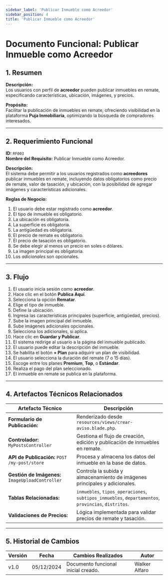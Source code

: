 ```yaml
---
sidebar_label: 'Publicar Inmueble como Acreedor'
sidebar_position: 4
title: 'Publicar Inmueble como Acreedor'
---
```


# Documento Funcional: Publicar Inmueble como Acreedor

## 1. Resumen
**Descripción:**  
Los usuarios con perfil de **acreedor** pueden publicar inmuebles en remate, especificando características, ubicación, imágenes, y precios.

**Propósito:**  
Facilitar la publicación de inmuebles en remate, ofreciendo visibilidad en la plataforma **Puja Inmobiliaria**, optimizando la búsqueda de compradores interesados.

---

## 2. Requerimiento Funcional
**ID:** `RF003`  
**Nombre del Requisito:** Publicar Inmueble como Acreedor.

**Descripción:**  
El sistema debe permitir a los usuarios registrados como **acreedores** publicar inmuebles en remate, incluyendo datos obligatorios como precio de remate, valor de tasación, y ubicación, con la posibilidad de agregar imágenes y características adicionales.

**Reglas de Negocio:**  
1. El usuario debe estar registrado como **acreedor**.  
2. El tipo de inmueble es obligatorio.  
3. La ubicación es obligatoria.  
4. La superficie es obligatoria.  
5. La antigüedad es obligatoria.  
6. El precio de remate es obligatorio.  
7. El precio de tasación es obligatorio.  
8. Se debe elegir al menos un precio en soles o dólares.  
9. La imagen principal es obligatoria.  
10. Los *adicionales* son opcionales.  

---

## 3. Flujo
1. El usuario inicia sesión como **acreedor**.  
2. Hace clic en el botón **Publica Aquí**.  
3. Selecciona la opción **Rematar**.  
4. Elige el tipo de inmueble.  
5. Define la ubicación.  
6. Ingresa las características principales (superficie, antigüedad, precios).  
7. Sube la imagen principal del inmueble.  
8. Sube imágenes adicionales opcionales.  
9. Selecciona los adicionales, si aplica.  
10. Hace clic en **Guardar y Publicar**.  
11. El sistema redirige al usuario a la página del inmueble publicado.  
12. El usuario puede editar la descripción del inmueble.  
13. Se habilita el botón **+ Plan** para adquirir un plan de visibilidad.  
14. El usuario selecciona la duración del remate (7 o 15 días).  
15. Escoge entre los planes **Premium**, **Top**, o **Estándar**.  
16. Realiza el pago del plan seleccionado.  
17. El inmueble en remate se publica en la plataforma.  

---

## 4. Artefactos Técnicos Relacionados
| **Artefacto Técnico**                  | **Descripción**                                                               |
|----------------------------------------|-------------------------------------------------------------------------------|
| **Formulario de Publicación:**         | Renderizado desde `resources/views/crear-aviso.blade.php`.              |
| **Controlador:** `MyPostsController`   | Gestiona el flujo de creación, edición y publicación de inmuebles en remate.  |
| **API de Publicación:** `POST /my-post/store` | Procesa y almacena los datos del inmueble en la base de datos.              |
| **Gestión de Imágenes:** `ImageUploadController` | Controla la subida y almacenamiento de imágenes principales y adicionales.  |
| **Tablas Relacionadas:**               | `inmuebles`, `tipos_operaciones`, `subtipos_inmuebles`, `departamentos`, `provincias`, `distritos`. |
| **Validaciones de Precios:**           | Lógica implementada para validar precios de remate y tasación.                |

---

## 5. Historial de Cambios
| **Versión** | **Fecha**       | **Cambios Realizados**             | **Autor**         |
|-------------|-----------------|-------------------------------------|-------------------|
| v1.0        | 05/12/2024      | Documento funcional inicial creado. | Walker Alfaro     |
